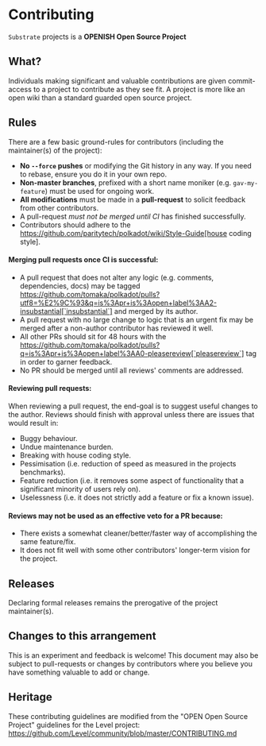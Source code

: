 # Contributing

`Substrate` projects is a **OPENISH Open Source Project**

## What?

Individuals making significant and valuable contributions are given commit-access to a project to contribute as they see fit. A project is more like an open wiki than a standard guarded open source project.

## Rules

There are a few basic ground-rules for contributors (including the maintainer(s) of the project):

- **No `--force` pushes** or modifying the Git history in any way. If you need to rebase, ensure you do it in your own repo.
- **Non-master branches**, prefixed with a short name moniker (e.g. `gav-my-feature`) must be used for ongoing work.
- **All modifications** must be made in a **pull-request** to solicit feedback from other contributors.
- A pull-request _must not be merged until CI_ has finished successfully.
- Contributors should adhere to the https://github.com/paritytech/polkadot/wiki/Style-Guide[house coding style].

#### Merging pull requests once CI is successful:

- A pull request that does not alter any logic (e.g. comments, dependencies, docs) may be tagged https://github.com/tomaka/polkadot/pulls?utf8=%E2%9C%93&q=is%3Apr+is%3Aopen+label%3AA2-insubstantial[`insubstantial`] and merged by its author.
- A pull request with no large change to logic that is an urgent fix may be merged after a non-author contributor has reviewed it well.
- All other PRs should sit for 48 hours with the https://github.com/tomaka/polkadot/pulls?q=is%3Apr+is%3Aopen+label%3AA0-pleasereview[`pleasereview`] tag in order to garner feedback.
- No PR should be merged until all reviews' comments are addressed.

#### Reviewing pull requests:

When reviewing a pull request, the end-goal is to suggest useful changes to the author. Reviews should finish with approval unless there are issues that would result in:

- Buggy behaviour.
- Undue maintenance burden.
- Breaking with house coding style.
- Pessimisation (i.e. reduction of speed as measured in the projects benchmarks).
- Feature reduction (i.e. it removes some aspect of functionality that a significant minority of users rely on).
- Uselessness (i.e. it does not strictly add a feature or fix a known issue).

#### Reviews may not be used as an effective veto for a PR because:

- There exists a somewhat cleaner/better/faster way of accomplishing the same feature/fix.
- It does not fit well with some other contributors' longer-term vision for the project.

## Releases

Declaring formal releases remains the prerogative of the project maintainer(s).

## Changes to this arrangement

This is an experiment and feedback is welcome! This document may also be subject to pull-requests or changes by contributors where you believe you have something valuable to add or change.

## Heritage

These contributing guidelines are modified from the "OPEN Open Source Project" guidelines for the Level project: https://github.com/Level/community/blob/master/CONTRIBUTING.md
